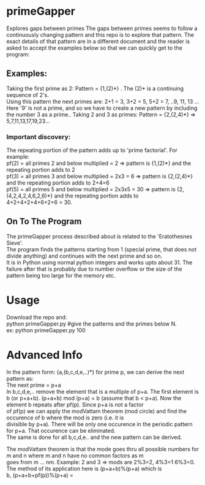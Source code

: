 # primeGapper
Explores gaps between primes
The gaps between primes seems to follow a continuously changing pattern and this repo is to explore that pattern. The exact details of that pattern are in a different document and the reader is asked to accept the examples below so that we can quickly get to the program:  

## Examples:
Taking the first prime as 2: Pattern = {1,(2)\*} . The (2)\* is a continuing sequence of 2's.  
Using this pattern the next primes are: 2+1 = 3, 3+2 = 5, 5+2 = 7, ..9, 11, 13 ...  
Here '9' is not a prime, and so we have to create a new pattern by including the number 3 as a prime..
Taking 2 and 3 as primes: Pattern = {2,(2,4)\*} => 5,7,11,13,17,19,23...  
### Important discovery:  
The repeating portion of the pattern adds up to 'prime factorial'.  For example:  
pf(2) = all primes 2 and below multiplied = 2 => pattern is {1,(2)\*} and the repeating portion adds to 2  
pf(3) = all primes 3 and below multiplied = 2x3 = 6 => pattern is {2,(2,4)\*} and the repeating portion adds to 2+4=6  
pf(5) = all primes 5 and below multiplied = 2x3x5 = 30 => pattern is {2,(4,2,4,2,4,6,2,6)\*} and the repeating portion adds to  
4+2+4+2+4+6+2+6 = 30.

## On To The Program
The primeGapper process described about is related to the 'Eratothesnes Sieve'.  
The program finds the patterns starting from 1 (special prime, that does not divide anything) and continues with the next prime and so on.  
It is in Python using normal python integers and works upto about 31.  The failure after that is probably due to number overflow or the size of the pattern being too large for the memory etc.

# Usage
Download the repo and:  
python primeGapper.py <N> #give the patterns and the primes below N.  
ex: python primeGapper.py 100

# Advanced Info
In the pattern form: {a,(b,c,d,e,..)*} for prime p, we can derive the next pattern as:  
The next prime = p+a  
In b,c,d,e,.. remove the element that is a multiple of p+a. The first element is b (or p+a+b). 
(p+a+b) mod (p+a) = b (assume that b < p+a).  Now the element b repeats after pf(p).  Since p+a is not a factor  
of pf(p) we can apply the modVattam theorem (mod circle) and find the occurence of b where the mod is zero (i.e. it is  
divisible by p+a). There will be only one occurence in the periodic pattern for p+a. That occurence can be eliminated.  
The same is done for all b,c,d,e.. and the new pattern can be derived.

The modVattam theorem is that the mode goes thru all possible numbers for m and n where m and n have no common factors as m  
goes from m ... nm. Example: 2 and 3 => mods are 2%3=2, 4%3=1 6%3=0.  The method of its application here is (p+a+b)%(p+a) which is  
b, (p+a+b+pf(p))%(p+a) = 





